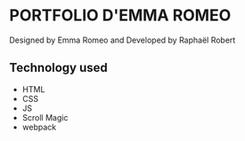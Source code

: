 # **PORTFOLIO D'EMMA ROMEO**
Designed by Emma Romeo and Developed by Raphaël Robert


## Technology used

 - HTML
 - CSS
 - JS
 - Scroll Magic
 - webpack


